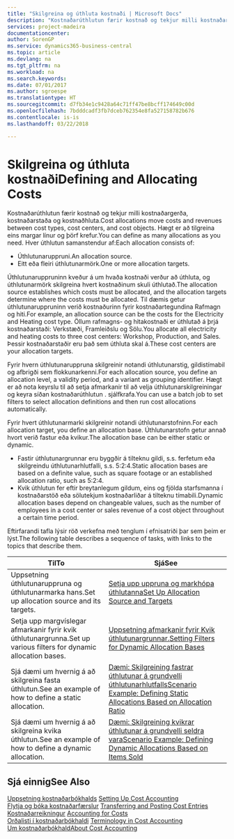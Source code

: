 ```yaml
---
title: "Skilgreina og úthluta kostnaði | Microsoft Docs"
description: "Kostnaðarúthlutun færir kostnað og tekjur milli kostnaðargerða, kostnaðarstaða og kostnaðhluta. Hægt er að tilgreina eins margar línur og þörf krefur."
services: project-madeira
documentationcenter: 
author: SorenGP
ms.service: dynamics365-business-central
ms.topic: article
ms.devlang: na
ms.tgt_pltfrm: na
ms.workload: na
ms.search.keywords: 
ms.date: 07/01/2017
ms.author: sgroespe
ms.translationtype: HT
ms.sourcegitcommit: d7fb34e1c9428a64c71ff47be8bcff174649c00d
ms.openlocfilehash: 7bdddcadf3fb7dceb762354e8fa527158782b676
ms.contentlocale: is-is
ms.lasthandoff: 03/22/2018

---
```

# <a name="defining-and-allocating-costs"></a><span data-ttu-id="417f9-104">Skilgreina og úthluta kostnaði</span><span class="sxs-lookup"><span data-stu-id="417f9-104">Defining and Allocating Costs</span></span>
<span data-ttu-id="417f9-105">Kostnaðarúthlutun færir kostnað og tekjur milli kostnaðargerða, kostnaðarstaða og kostnaðhluta.</span><span class="sxs-lookup"><span data-stu-id="417f9-105">Cost allocations move costs and revenues between cost types, cost centers, and cost objects.</span></span> <span data-ttu-id="417f9-106">Hægt er að tilgreina eins margar línur og þörf krefur.</span><span class="sxs-lookup"><span data-stu-id="417f9-106">You can define as many allocations as you need.</span></span> <span data-ttu-id="417f9-107">Hver úthlutun samanstendur af:</span><span class="sxs-lookup"><span data-stu-id="417f9-107">Each allocation consists of:</span></span>  

-   <span data-ttu-id="417f9-108">Úthlutunaruppruni.</span><span class="sxs-lookup"><span data-stu-id="417f9-108">An allocation source.</span></span>  
-   <span data-ttu-id="417f9-109">Eitt eða fleiri úthlutunarmörk.</span><span class="sxs-lookup"><span data-stu-id="417f9-109">One or more allocation targets.</span></span>  

<span data-ttu-id="417f9-110">Úthlutunaruppruninn kveður á um hvaða kostnaði verður að úthluta, og úthlutunarmörk skilgreina hvert kostnaðinum skuli úthlutað.</span><span class="sxs-lookup"><span data-stu-id="417f9-110">The allocation source establishes which costs must be allocated, and the allocation targets determine where the costs must be allocated.</span></span> <span data-ttu-id="417f9-111">Til dæmis getur úthlutunaruppruninn verið kostnaðurinn fyrir kostnaðartegundina Rafmagn og hiti.</span><span class="sxs-lookup"><span data-stu-id="417f9-111">For example, an allocation source can be the costs for the Electricity and Heating cost type.</span></span> <span data-ttu-id="417f9-112">Öllum rafmagns- og hitakostnaði er úthlutað á þrjá kostnaðarstaði: Verkstæði, Framleiðslu og Sölu.</span><span class="sxs-lookup"><span data-stu-id="417f9-112">You allocate all electricity and heating costs to three cost centers: Workshop, Production, and Sales.</span></span> <span data-ttu-id="417f9-113">Þessir kostnaðarstaðir eru það sem úthluta skal á.</span><span class="sxs-lookup"><span data-stu-id="417f9-113">These cost centers are your allocation targets.</span></span>  

<span data-ttu-id="417f9-114">Fyrir hvern úthlutunaruppruna skilgreinir notandi úthlutunarstig, gildistímabil og afbrigði sem flokkunarkenni.</span><span class="sxs-lookup"><span data-stu-id="417f9-114">For each allocation source, you define an allocation level, a validity period, and a variant as grouping identifier.</span></span> <span data-ttu-id="417f9-115">Hægt er að nota keyrslu til að setja afmarkanir til að velja úthlutunarskilgreiningar og keyra síðan kostnaðarúthlutun . sjálfkrafa.</span><span class="sxs-lookup"><span data-stu-id="417f9-115">You can use a batch job to set filters to select allocation definitions and then run cost allocations automatically.</span></span>  

<span data-ttu-id="417f9-116">Fyrir hvert úthlutunarmarki skilgreinir notandi úthlutunarstofninn.</span><span class="sxs-lookup"><span data-stu-id="417f9-116">For each allocation target, you define an allocation base.</span></span> <span data-ttu-id="417f9-117">Úthlutunarstofn getur annað hvort verið fastur eða kvikur.</span><span class="sxs-lookup"><span data-stu-id="417f9-117">The allocation base can be either static or dynamic.</span></span>  

-   <span data-ttu-id="417f9-118">Fastir úthlutunargrunnar eru byggðir á tilteknu gildi, s.s. ferfetum eða skilgreindu úthlutunarhlutfalli, s.s. 5:2:4.</span><span class="sxs-lookup"><span data-stu-id="417f9-118">Static allocation bases are based on a definite value, such as square footage or an established allocation ratio, such as 5:2:4.</span></span>  
-   <span data-ttu-id="417f9-119">Kvik úthlutun fer eftir breytanlegum gildum, eins og fjölda starfsmanna í kostnaðarstöð eða sölutekjum kostnaðarliðar á tilteknu tímabili.</span><span class="sxs-lookup"><span data-stu-id="417f9-119">Dynamic allocation bases depend on changeable values, such as the number of employees in a cost center or sales revenue of a cost object throughout a certain time period.</span></span>  

<span data-ttu-id="417f9-120">Eftirfarandi tafla lýsir röð verkefna með tenglum í efnisatriði þar sem þeim er lýst.</span><span class="sxs-lookup"><span data-stu-id="417f9-120">The following table describes a sequence of tasks, with links to the topics that describe them.</span></span>

|<span data-ttu-id="417f9-121">Til</span><span class="sxs-lookup"><span data-stu-id="417f9-121">To</span></span>|<span data-ttu-id="417f9-122">Sjá</span><span class="sxs-lookup"><span data-stu-id="417f9-122">See</span></span>|  
|--------|---------|  
|<span data-ttu-id="417f9-123">Uppsetning úthlutunaruppruna og úthlutunarmarka hans.</span><span class="sxs-lookup"><span data-stu-id="417f9-123">Set up allocation source and its targets.</span></span>|[<span data-ttu-id="417f9-124">Setja upp uppruna og markhópa úthlutanna</span><span class="sxs-lookup"><span data-stu-id="417f9-124">Set Up Allocation Source and Targets</span></span>](finance-how-to-set-up-allocation-source-and-targets.md)|  
|<span data-ttu-id="417f9-125">Setja upp margvíslegar afmarkanir fyrir kvik úthlutunargrunna.</span><span class="sxs-lookup"><span data-stu-id="417f9-125">Set up various filters for dynamic allocation bases.</span></span>|[<span data-ttu-id="417f9-126">Uppsetning afmarkanir fyrir Kvik úthlutunargrunnar.</span><span class="sxs-lookup"><span data-stu-id="417f9-126">Setting Filters for Dynamic Allocation Bases</span></span>](finance-setting-filters-for-dynamic-allocation-bases.md)|  
|<span data-ttu-id="417f9-127">Sjá dæmi um hvernig á að skilgreina fasta úthlutun.</span><span class="sxs-lookup"><span data-stu-id="417f9-127">See an example of how to define a static allocation.</span></span>|[<span data-ttu-id="417f9-128">Dæmi: Skilgreining fastrar úthlutunar á grundvelli úthlutunarhlutfalls</span><span class="sxs-lookup"><span data-stu-id="417f9-128">Scenario Example: Defining Static Allocations Based on Allocation Ratio</span></span>](finance-scenario-example-defining-static-allocations-based-on-allocation-ratio.md)|  
|<span data-ttu-id="417f9-129">Sjá dæmi um hvernig á að skilgreina kvika úthlutun.</span><span class="sxs-lookup"><span data-stu-id="417f9-129">See an example of how to define a dynamic allocation.</span></span>|[<span data-ttu-id="417f9-130">Dæmi: Skilgreining kvikrar úthlutunar á grundvelli seldra vara</span><span class="sxs-lookup"><span data-stu-id="417f9-130">Scenario Example: Defining Dynamic Allocations Based on Items Sold</span></span>](finance-scenario-example-defining-dynamic-allocations-based-on-items-sold.md)|  

## <a name="see-also"></a><span data-ttu-id="417f9-131">Sjá einnig</span><span class="sxs-lookup"><span data-stu-id="417f9-131">See Also</span></span>  
 <span data-ttu-id="417f9-132">[Uppsetning kostnaðarbókhalds](finance-set-up-cost-accounting.md) </span><span class="sxs-lookup"><span data-stu-id="417f9-132">[Setting Up Cost Accounting](finance-set-up-cost-accounting.md) </span></span>  
 <span data-ttu-id="417f9-133">[Flytja og bóka kostnaðarfærslur](finance-transfer-and-post-cost-entries.md) </span><span class="sxs-lookup"><span data-stu-id="417f9-133">[Transferring and Posting Cost Entries](finance-transfer-and-post-cost-entries.md) </span></span>  
 <span data-ttu-id="417f9-134">[Kostnaðarreikningur](finance-manage-cost-accounting.md) </span><span class="sxs-lookup"><span data-stu-id="417f9-134">[Accounting for Costs](finance-manage-cost-accounting.md) </span></span>  
 <span data-ttu-id="417f9-135">[Orðalisti í kostnaðarbókhaldi](finance-terminology-in-cost-accounting.md) </span><span class="sxs-lookup"><span data-stu-id="417f9-135">[Terminology in Cost Accounting](finance-terminology-in-cost-accounting.md) </span></span>  
 [<span data-ttu-id="417f9-136">Um kostnaðarbókhald</span><span class="sxs-lookup"><span data-stu-id="417f9-136">About Cost Accounting</span></span>](finance-about-cost-accounting.md)

